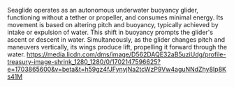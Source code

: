 Seaglide operates as an autonomous underwater buoyancy glider, functioning without a tether or propeller, and consumes minimal energy. Its movement is based on altering pitch and buoyancy, typically achieved by intake or expulsion of water. This shift in buoyancy prompts the glider's ascent or descent in water. Simultaneously, as the glider changes pitch and maneuvers vertically, its wings produce lift, propelling it forward through the water.
https://media.licdn.com/dms/image/D562DAQE32aB5uziUdg/profile-treasury-image-shrink_1280_1280/0/1702147596625?e=1703865600&v=beta&t=h59gz4fJFynyjNa2tcWzP9Vw4aguNNdZhy8Ip8Ks41M
